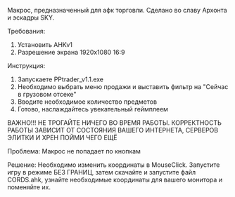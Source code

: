 Макрос, предназначенный для афк торговли. Сделано во славу Архонта и эскадры SKY. 

Требования:
1) Установить AHKv1
2) Разрешение экрана 1920x1080 16:9

Инструкция:
1) Запускаете PPtrader_v1.1.exe
2) Необходимо выбрать меню продажи и выставить фильтр на "Сейчас в грузовом отсеке"
3) Вводите необходимое количество предметов
4) Готово, наслаждайтесь увекательный геймплеем

ВАЖНО!!! НЕ ТРОГАЙТЕ НИЧЕГО ВО ВРЕМЯ РАБОТЫ. КОРРЕКТНОСТЬ РАБОТЫ ЗАВИСИТ ОТ СОСТОЯНИЯ ВАШЕГО ИНТЕРНЕТА, СЕРВЕРОВ ЭЛИТКИ И ХРЕН ПОЙМИ ЧЕГО ЕЩЁ

Проблема:
Макрос не попадает по кнопкам

Решение: 
Необходимо изменить координаты в MouseClick. Запустите игру в режиме БЕЗ ГРАНИЦ, затем скачайте и запустите файл CORDS.ahk, узнайте необходимые координаты для вашего монитора и поменяйте их.
